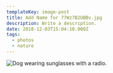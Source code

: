 ```yaml
---
templateKey: image-post
title: Add Name for 77Wz7B2UBBv.jpg
description: Write a description.
date: 2018-12-03T15:04:10.000Z
tags:
  - photos
  - nature
---
```

![Dog wearing sunglasses with a radio.](/img/77Wz7B2UBBv.jpg)
